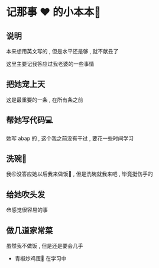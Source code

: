 # 记那事 :heart: 的小本本:notebook:
## 说明
本来想用英文写的 , 但是水平还是够 , 就不献丑了

这里主要记我答应过我老婆的一些事情

## 把她宠上天
这是最重要的一条 , 在所有条之前

## 帮她写代码:computer:
她写 abap 的 , 这个我之前没有干过 , 要花一些时间学习

## 洗碗:rice:
我:accept:没答应她以后我来做饭:rice_ball: , 但是洗碗就我来吧 , 毕竟挺伤手的

## 给她吹头发
:flushed:感觉很容易的事

## 做几道家常菜
虽然我不做饭 , 但是还是要会几手
+ 青椒炒鸡蛋:egg: 在学习中
